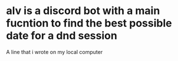 # alv is a discord bot with a main fucntion to find the best possible date for a dnd session
A line that i wrote on my local computer 
